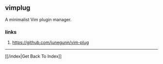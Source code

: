 ## vimplug

A minimalist Vim plugin manager.

### links

1. https://github.com/junegunn/vim-plug

---

[[/index|Get Back To Index]]
